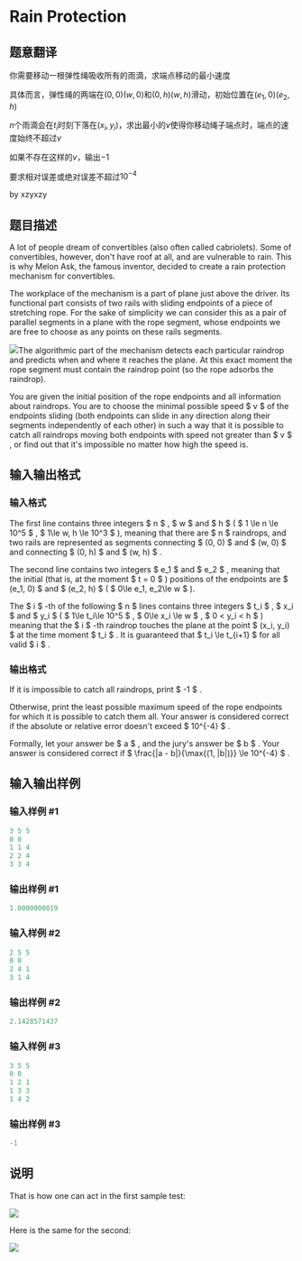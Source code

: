 # Rain Protection

## 题意翻译

你需要移动一根弹性绳吸收所有的雨滴，求端点移动的最小速度

具体而言，弹性绳的两端在$(0,0)(w,0)$和$(0,h)(w,h)$滑动，初始位置在$(e_1,0)(e_2,h)$

$n$个雨滴会在$t_i$时刻下落在$(x_i,y_i)$，求出最小的$v$使得你移动绳子端点时，端点的速度始终不超过$v$

如果不存在这样的$v$，输出$-1$

要求相对误差或绝对误差不超过$10^{-4}$

by xzyxzy

## 题目描述

A lot of people dream of convertibles (also often called cabriolets). Some of convertibles, however, don't have roof at all, and are vulnerable to rain. This is why Melon Ask, the famous inventor, decided to create a rain protection mechanism for convertibles.

The workplace of the mechanism is a part of plane just above the driver. Its functional part consists of two rails with sliding endpoints of a piece of stretching rope. For the sake of simplicity we can consider this as a pair of parallel segments in a plane with the rope segment, whose endpoints we are free to choose as any points on these rails segments.

![](https://cdn.luogu.com.cn/upload/vjudge_pic/CF1071E/9c67127661c7152b9b1c8d323fd90e330fb28ce6.png)The algorithmic part of the mechanism detects each particular raindrop and predicts when and where it reaches the plane. At this exact moment the rope segment must contain the raindrop point (so the rope adsorbs the raindrop).

You are given the initial position of the rope endpoints and all information about raindrops. You are to choose the minimal possible speed $ v $ of the endpoints sliding (both endpoints can slide in any direction along their segments independently of each other) in such a way that it is possible to catch all raindrops moving both endpoints with speed not greater than $ v $ , or find out that it's impossible no matter how high the speed is.

## 输入输出格式

### 输入格式

The first line contains three integers $ n $ , $ w $ and $ h $ ( $ 1 \le n \le 10^5 $ , $ 1\le w, h \le 10^3 $ ), meaning that there are $ n $ raindrops, and two rails are represented as segments connecting $ (0, 0) $ and $ (w, 0) $ and connecting $ (0, h) $ and $ (w, h) $ .

The second line contains two integers $ e_1 $ and $ e_2 $ , meaning that the initial (that is, at the moment $ t = 0 $ ) positions of the endpoints are $ (e_1, 0) $ and $ (e_2, h) $ ( $ 0\le e_1, e_2\le w $ ).

The $ i $ -th of the following $ n $ lines contains three integers $ t_i $ , $ x_i $ and $ y_i $ ( $ 1\le t_i\le 10^5 $ , $ 0\le x_i \le w $ , $ 0 < y_i < h $ ) meaning that the $ i $ -th raindrop touches the plane at the point $ (x_i, y_i) $ at the time moment $ t_i $ . It is guaranteed that $ t_i \le t_{i+1} $ for all valid $ i $ .

### 输出格式

If it is impossible to catch all raindrops, print $ -1 $ .

Otherwise, print the least possible maximum speed of the rope endpoints for which it is possible to catch them all. Your answer is considered correct if the absolute or relative error doesn't exceed $ 10^{-4} $ .

Formally, let your answer be $ a $ , and the jury's answer be $ b $ . Your answer is considered correct if $ \frac{|a - b|}{\max{(1, |b|)}} \le 10^{-4} $ .

## 输入输出样例

### 输入样例 #1

```cpp
3 5 5
0 0
1 1 4
2 2 4
3 3 4

```
### 输出样例 #1

```cpp
1.0000000019

```
### 输入样例 #2

```cpp
2 5 5
0 0
2 4 1
3 1 4

```
### 输出样例 #2

```cpp
2.1428571437

```
### 输入样例 #3

```cpp
3 5 5
0 0
1 2 1
1 3 3
1 4 2

```
### 输出样例 #3

```cpp
-1

```
## 说明

That is how one can act in the first sample test:

![](https://cdn.luogu.com.cn/upload/vjudge_pic/CF1071E/29ec1cbbfb95f9f6ca69233bdc84ebf4774b2c40.png)

Here is the same for the second:

![](https://cdn.luogu.com.cn/upload/vjudge_pic/CF1071E/e9759b10d4ae11bff7335e24a2308135eaa79ee3.png)

